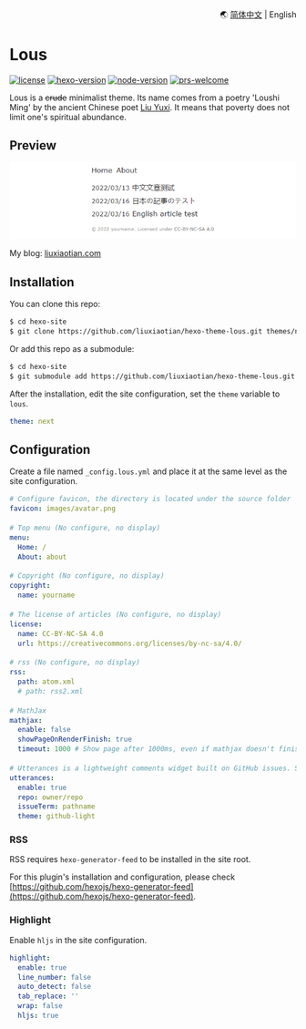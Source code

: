<div align="right">
  🌏 <a title="Chinese" href="README.md">简体中文</a> | English
</div>

# Lous

[![license](https://img.shields.io/github/license/liuxiaotian/hexo-theme-lous?style=flat-square)](https://github.com/liuxiaotian/hexo-theme-lous/blob/main/LICENSE)
[![hexo-version](https://img.shields.io/badge/hexo-5.0+-0E83CD?style=flat-square&logo=hexo)](https://hexo.io/)
[![node-version](https://img.shields.io/badge/node-10.13+-026E00?style=flat-square&logo=node.js)](https://nodejs.org/en/)
[![prs-welcome](https://img.shields.io/badge/PRs-welcome-brightgreen.svg?style=flat-square&logo=github)](https://github.com/liuxiaotian/hexo-theme-lous/pulls)

Lous is a ~~crude~~ minimalist theme. Its name comes from a poetry 'Loushi Ming' by the ancient Chinese poet [Liu Yuxi](https://en.wikipedia.org/wiki/Liu_Yuxi). It means that poverty does not limit one's spiritual abundance.

## Preview

![preview](/source/_images/screenshot.png)

My blog: [liuxiaotian.com](https://liuxiaotian.com)

## Installation

You can clone this repo:

``` bash
$ cd hexo-site
$ git clone https://github.com/liuxiaotian/hexo-theme-lous.git themes/next
```

Or add this repo as a submodule:

``` bash
$ cd hexo-site
$ git submodule add https://github.com/liuxiaotian/hexo-theme-lous.git themes/next
```

After the installation, edit the site configuration, set the `theme` variable to `lous`.

``` yml
theme: next
```

## Configuration

Create a file named `_config.lous.yml` and place it at the same level as the site configuration.

``` yml
# Configure favicon, the directory is located under the source folder
favicon: images/avatar.png

# Top menu (No configure, no display)
menu:
  Home: /
  About: about

# Copyright (No configure, no display)
copyright:
  name: yourname

# The license of articles (No configure, no display)
license:
  name: CC-BY-NC-SA 4.0
  url: https://creativecommons.org/licenses/by-nc-sa/4.0/

# rss (No configure, no display)
rss:
  path: atom.xml
  # path: rss2.xml

# MathJax
mathjax:
  enable: false
  showPageOnRenderFinish: true 
  timeout: 1000 # Show page after 1000ms, even if mathjax doesn't finish rendering

# Utterances is a lightweight comments widget built on GitHub issues. See https://utteranc.es/
utterances:
  enable: true
  repo: owner/repo
  issueTerm: pathname
  theme: github-light
```

### RSS

RSS requires `hexo-generator-feed` to be installed in the site root.

For this plugin's installation and configuration, please check [https://github.com/hexojs/hexo-generator-feed](https://github.com/hexojs/hexo-generator-feed).

### Highlight

Enable `hljs` in the site configuration.

``` yml
highlight:
  enable: true
  line_number: false
  auto_detect: false
  tab_replace: ''
  wrap: false
  hljs: true
```
